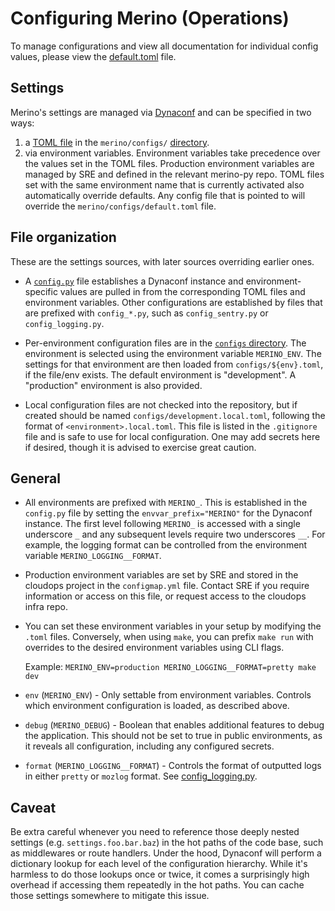 # Configuring Merino (Operations)
To manage configurations and view all documentation for individual config values,
please view the [default.toml][default.toml] file.

## Settings

Merino's settings are managed via [Dynaconf][dynaconf] and can be specified in two ways: 
1. a [TOML file][toml] in the `merino/configs/` [directory][configs_dir].
2. via environment variables.
Environment variables take precedence over the values set in the TOML files.
Production environment variables are managed by SRE and defined in the relevant merino-py repo.
TOML files set with the same environment name that is currently activated also automatically override defaults.
Any config file that is pointed to will override the `merino/configs/default.toml` file.


## File organization

These are the settings sources, with later sources overriding earlier ones.

- A [`config.py`][config.py] file establishes a Dynaconf instance and environment-specific values
  are pulled in from the corresponding TOML files and environment variables.
  Other configurations are established by files that are prefixed with `config_*.py`,
  such as `config_sentry.py` or `config_logging.py`.

- Per-environment configuration files are in the [`configs` directory][configs_dir].
  The environment is selected using the environment variable `MERINO_ENV`.
  The settings for that environment are then loaded from `configs/${env}.toml`, if the file/env exists. The default environment is "development". A "production" environment is also provided.

- Local configuration files are not checked into the repository,
  but if created should be named `configs/development.local.toml`,
  following the format of `<environment>.local.toml`.
  This file is listed in the `.gitignore` file and is safe to use for local configuration.
  One may add secrets here if desired, though it is advised to exercise great caution.

## General

- All environments are prefixed with `MERINO_`. 
  This is established in the `config.py` file by setting the `envvar_prefix="MERINO"` 
  for the Dynaconf instance.
  The first level following `MERINO_` is accessed with a single underscore `_` and any subsequent levels require two underscores `__`. 
  For example, the logging format can be controlled from the environment variable `MERINO_LOGGING__FORMAT`.

- Production environment variables are set by SRE and stored in the
  cloudops project in the `configmap.yml` file. 
  Contact SRE if you require information or access on this file,
  or request access to the cloudops infra repo.

- You can set these environment variables in your setup by modifying the `.toml` files.
  Conversely, when using `make`, you can prefix `make run` with overrides to the
  desired environment variables using CLI flags.

  Example:
  `MERINO_ENV=production MERINO_LOGGING__FORMAT=pretty make dev`

- `env` (`MERINO_ENV`) - Only settable from environment variables. 
  Controls which environment configuration is loaded, as described above.

- `debug` (`MERINO_DEBUG`) - Boolean that enables additional features to debug
  the application.
  This should not be set to true in public environments, as it reveals all configuration,
  including any configured secrets.

- `format` (`MERINO_LOGGING__FORMAT`) - Controls the format of outputted logs in
  either `pretty` or `mozlog` format. See [config_logging.py][log].

## Caveat

Be extra careful whenever you need to reference those deeply nested settings
(e.g. `settings.foo.bar.baz`) in the hot paths of the code base, such as middlewares
or route handlers. Under the hood, Dynaconf will perform a dictionary lookup
for each level of the configuration hierarchy. While it's harmless to do those
lookups once or twice, it comes a surprisingly high overhead if accessing them
repeatedly in the hot paths. You can cache those settings somewhere to mitigate
this issue.

[default.toml]: https://github.com/mozilla-services/merino-py/tree/main/merino/configs/default.toml
[dynaconf]: https://www.dynaconf.com/
[toml]: https://toml.io/en/
[config.py]: https://github.com/mozilla-services/merino-py/blob/main/merino/config.py
[configs_dir]: https://github.com/mozilla-services/merino-py/tree/main/merino/configs
[log]: https://github.com/mozilla-services/merino-py/blob/main/merino/config_logging.py
